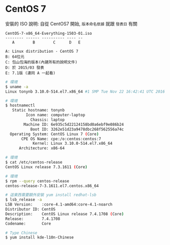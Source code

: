 # CentOS 7

安裝的 ISO 說明: 自從 CentOS7 開始, `版本命名依據` 就跟 `發表日` 有關

    CentOS-7-x86_64-Everything-1503-01.iso
    -------- ------ ---------- ---- --
       A        B        C      D   E

    A: Linux distribution - CentOS 7
    B: 64位元
    C: 包山包海的版本(內建所有的說明文件)
    D: 於 2015/03 發表
    E: 7.1版 (連同 A 一起看)

```sh
# 環境
$ uname -a
Linux tonynb 3.10.0-514.el7.x86_64 #1 SMP Tue Nov 22 16:42:41 UTC 2016 x86_64 x86_64 x86_64 GNU/Linux

# 環境
$ hostnamectl
   Static hostname: tonynb
         Icon name: computer-laptop
           Chassis: laptop
        Machine ID: 6e935c5d22124158bd0a6ebf9e086b24
           Boot ID: 3262e51d23a9478dbc268f562556a74c
  Operating System: CentOS Linux 7 (Core)
       CPE OS Name: cpe:/o:centos:centos:7
            Kernel: Linux 3.10.0-514.el7.x86_64
      Architecture: x86-64

# 環境
$ cat /etc/centos-release
CentOS Linux release 7.3.1611 (Core)

# 環境
$ rpm --query centos-release
centos-release-7-3.1611.el7.centos.x86_64

# 這東西需要額外安裝 yum install redhat-lsb
$ lsb_release -a
LSB Version:    :core-4.1-amd64:core-4.1-noarch
Distributor ID: CentOS
Description:    CentOS Linux release 7.4.1708 (Core)
Release:        7.4.1708
Codename:       Core

# Type Chinese
$ yum install kde-l10n-Chinese
```
